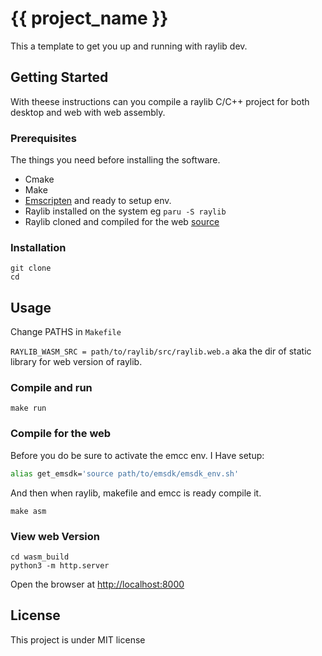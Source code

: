# {{ project_name }} 

This a template to get you up and running with raylib dev.

## Getting Started

With theese instructions can you compile a raylib C/C++ project for both desktop
and web with web assembly.

### Prerequisites

The things you need before installing the software.

* Cmake 
* Make 
* [Emscripten](https://emscripten.org/docs/getting_started/downloads.html) and
  ready to setup env.
* Raylib installed on the system eg `paru -S raylib`
* Raylib cloned and compiled for the web [source](https://github.com/raysan5/raylib/wiki/Working-for-Web-(HTML5)#2-compile-raylib-library)

### Installation
```
git clone 
cd 
```

## Usage

Change PATHS in `Makefile`

`RAYLIB_WASM_SRC = path/to/raylib/src/raylib.web.a` aka the dir of static
library for web version of raylib.


### Compile and run
```
make run
```

### Compile for the web 
Before you do be sure to activate the emcc env.
I Have setup:
```bash
alias get_emsdk='source path/to/emsdk/emsdk_env.sh'

```
And then when raylib, makefile and emcc is ready compile it.

```
make asm 
```

### View web Version 
```
cd wasm_build
python3 -m http.server
```

Open the browser at [http://localhost:8000](http://localhost:8000)

## License
This project is under MIT license
